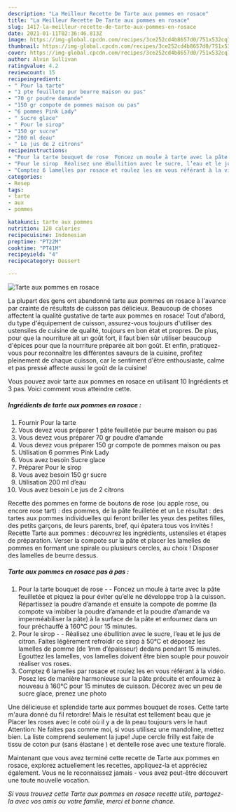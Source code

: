 ```yaml
---
description: "La Meilleur Recette De Tarte aux pommes en rosace"
title: "La Meilleur Recette De Tarte aux pommes en rosace"
slug: 1417-la-meilleur-recette-de-tarte-aux-pommes-en-rosace
date: 2021-01-11T02:36:46.813Z
image: https://img-global.cpcdn.com/recipes/3ce252cd4b8657d0/751x532cq70/tarte-aux-pommes-en-rosace-photo-principale-de-la-recette.jpg
thumbnail: https://img-global.cpcdn.com/recipes/3ce252cd4b8657d0/751x532cq70/tarte-aux-pommes-en-rosace-photo-principale-de-la-recette.jpg
cover: https://img-global.cpcdn.com/recipes/3ce252cd4b8657d0/751x532cq70/tarte-aux-pommes-en-rosace-photo-principale-de-la-recette.jpg
author: Alvin Sullivan
ratingvalue: 4.2
reviewcount: 15
recipeingredient:
- " Pour la tarte"
- "1 pte feuillete pur beurre maison ou pas"
- "70 gr poudre damande"
- "150 gr compote de pommes maison ou pas"
- "6 pommes Pink Lady"
- " Sucre glace"
- " Pour le sirop"
- "150 gr sucre"
- "200 ml deau"
- " Le jus de 2 citrons"
recipeinstructions:
- "Pour la tarte bouquet de rose  Foncez un moule à tarte avec la pâte feuilletée et piquez la pour éviter qu’elle ne développe trop à la cuisson. Répartissez la poudre d’amande et ensuite la compote de pomme (la compote va imbiber la poudre d’amande et la poudre d’amande va imperméabiliser la pâte) à la surface de la pâte et enfournez dans un four préchauffé à 160°C pour 15 minutes."
- "Pour le sirop  Réalisez une ébullition avec le sucre, l’eau et le jus de citron. Faites légèrement refroidir ce sirop à 50°C et déposez les lamelles de pomme (de 1mm d’épaisseur) dedans pendant 15 minutes. Egouttez les lamelles, vos lamelles doivent être bien souple pour pouvoir réaliser vos roses."
- "Comptez 6 lamelles par rosace et roulez les en vous référant à la vidéo. Posez les de manière harmonieuse sur la pâte précuite et enfournez à nouveau à 160°C pour 15 minutes de cuisson. Décorez avec un peu de sucre glace, prenez une photo"
categories:
- Resep
tags:
- tarte
- aux
- pommes

katakunci: tarte aux pommes 
nutrition: 128 calories
recipecuisine: Indonesian
preptime: "PT22M"
cooktime: "PT41M"
recipeyield: "4"
recipecategory: Dessert

---
```



![Tarte aux pommes en rosace](https://img-global.cpcdn.com/recipes/3ce252cd4b8657d0/751x532cq70/tarte-aux-pommes-en-rosace-photo-principale-de-la-recette.jpg)

La plupart des gens ont abandonné tarte aux pommes en rosace à l'avance par crainte de résultats de cuisson pas délicieux. Beaucoup de choses affectent la qualité gustative de tarte aux pommes en rosace! Tout d'abord, du type d'équipement de cuisson, assurez-vous toujours d'utiliser des ustensiles de cuisine de qualité, toujours en bon état et propres. De plus, pour que la nourriture ait un goût fort, il faut bien sûr utiliser beaucoup d'épices pour que la nourriture préparée ait bon goût. Et enfin, pratiquez-vous pour reconnaître les différentes saveurs de la cuisine, profitez pleinement de chaque cuisson, car le sentiment d'être enthousiaste, calme et pas pressé affecte aussi le goût de la cuisine!

<!--inarticleads1-->

Vous pouvez avoir tarte aux pommes en rosace en utilisant 10 Ingrédients et 3 pas. Voici comment vous atteindre cette.

##### Ingrédients de tarte aux pommes en rosace :

1. Fournir  Pour la tarte
1. Vous devez vous préparer 1 pâte feuilletée pur beurre maison ou pas
1. Vous devez vous préparer 70 gr poudre d’amande
1. Vous devez vous préparer 150 gr compote de pommes maison ou pas
1. Utilisation 6 pommes Pink Lady
1. Vous avez besoin  Sucre glace
1. Préparer  Pour le sirop
1. Vous avez besoin 150 gr sucre
1. Utilisation 200 ml d’eau
1. Vous avez besoin  Le jus de 2 citrons


Recette des pommes en forme de boutons de rose (ou apple rose, ou encore rose tart) : des pommes, de la pâte feuilletée et un Le résultat : des tartes aux pommes individuelles qui feront briller les yeux des petites filles, des petits garçons, de leurs parents, bref, qui épatera tous vos invités ! Recette Tarte aux pommes : découvrez les ingrédients, ustensiles et étapes de préparation. Verser la compote sur la pâte et placer les lamelles de pommes en formant une spirale ou plusieurs cercles, au choix ! Disposer des lamelles de beurre dessus. 

<!--inarticleads2-->

##### Tarte aux pommes en rosace pas à pas :

1. Pour la tarte bouquet de rose -  - Foncez un moule à tarte avec la pâte feuilletée et piquez la pour éviter qu’elle ne développe trop à la cuisson. Répartissez la poudre d’amande et ensuite la compote de pomme (la compote va imbiber la poudre d’amande et la poudre d’amande va imperméabiliser la pâte) à la surface de la pâte et enfournez dans un four préchauffé à 160°C pour 15 minutes.
1. Pour le sirop -  - Réalisez une ébullition avec le sucre, l’eau et le jus de citron. Faites légèrement refroidir ce sirop à 50°C et déposez les lamelles de pomme (de 1mm d’épaisseur) dedans pendant 15 minutes. Egouttez les lamelles, vos lamelles doivent être bien souple pour pouvoir réaliser vos roses.
1. Comptez 6 lamelles par rosace et roulez les en vous référant à la vidéo. Posez les de manière harmonieuse sur la pâte précuite et enfournez à nouveau à 160°C pour 15 minutes de cuisson. Décorez avec un peu de sucre glace, prenez une photo


Une délicieuse et splendide tarte aux pommes bouquet de roses. Cette tarte m&#39;aura donné du fil retordre! Mais le résultat est tellement beau que je Placer les roses avec le coté où il y a de la peau toujours vers le haut Attention: Ne faites pas comme moi, si vous utilisez une mandoline, mettez bien. La liste comprend seulement la jupe! Jupe cercle frilly est faite de tissu de coton pur (sans élastane ) et dentelle rose avec une texture florale. 

<!--inarticleads1-->

<p>
Maintenant que vous avez terminé cette recette de Tarte aux pommes en rosace, explorez actuellement les recettes, appliquez-la et appréciez également. Vous ne le reconnaissez jamais - vous avez peut-être découvert une toute nouvelle vocation.
</p>

<p>
<i>Si vous trouvez cette Tarte aux pommes en rosace recette utile, partagez-la avec vos amis ou votre famille, merci et bonne chance.</i>
</p>
